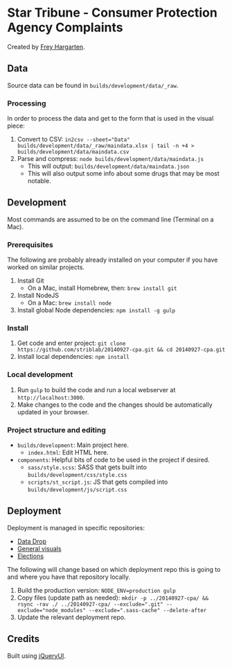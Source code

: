 # Star Tribune - Consumer Protection Agency Complaints

Created by [Frey Hargarten](https://github.com/jeffhargarten).

## Data

Source data can be found in `builds/development/data/_raw`.

### Processing

In order to process the data and get to the form that is used in the visual piece:

1. Convert to CSV: `in2csv --sheet="Data" builds/development/data/_raw/maindata.xlsx | tail -n +4 > builds/development/data/maindata.csv`
2. Parse and compress: `node builds/development/data/maindata.js`
    * This will output: `builds/development/data/maindata.json`
    * This will also output some info about some drugs that may be most notable.

## Development

Most commands are assumed to be on the command line (Terminal on a Mac).

### Prerequisites

The following are probably already installed on your computer if you have worked on similar projects.

1. Install Git
    * On a Mac, install Homebrew, then: `brew install git`
2. Install NodeJS
    * On a Mac: `brew install node`
3. Install global Node dependencies: `npm install -g gulp`

### Install

1. Get code and enter project: `git clone https://github.com/striblab/20140927-cpa.git && cd 20140927-cpa.git`
2. Install local dependencies: `npm install`

### Local development

1. Run `gulp` to build the code and run a local webserver at `http://localhost:3000`.
2. Make changes to the code and the changes should be automatically updated in your browser.

### Project structure and editing

* `builds/development`: Main project here.
    * `index.html`: Edit HTML here.
* `components`: Helpful bits of code to be used in the project if desired.
    * `sass/style.scss`: SASS that gets built into `builds/development/css/style.css`
    * `scripts/st_script.js`: JS that gets compiled into `builds/development/js/script.css`


## Deployment

Deployment is managed in specific repositories:

* [Data Drop](https://github.com/striblab/datadrop)
* [General visuals](https://github.com/striblab/startribune_dataviz)
* [Elections](https://github.com/striblab/2016election)

The following will change based on which deployment repo this is going to and where you have that repository locally.

1. Build the production version: `NODE_ENV=production gulp`
2. Copy files (update path as needed): `mkdir -p ../20140927-cpa/ && rsync -rav ./ ../20140927-cpa/ --exclude=".git" --exclude="node_modules" --exclude=".sass-cache" --delete-after`
3. Update the relevant deployment repo.

## Credits

Built using [jQueryUI](https://github.com/components/jqueryui).